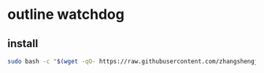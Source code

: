 
# outline watchdog

## install

```bash
sudo bash -c "$(wget -qO- https://raw.githubusercontent.com/zhangshengjie/outline-watchdog/main/install.sh)" install.sh --zoneid "xx" --hostname "xx" --access_key_id "xx" --secret_access_key "xx"
```
